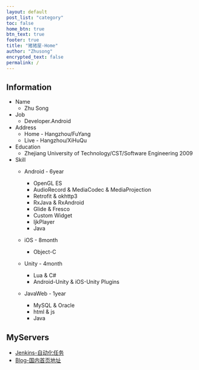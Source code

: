 ```yaml
---
layout: default
post_list: "category"
toc: false
home_btn: true
btn_text: true
footer: true
title: "猪猪屋-Home"
author: "Zhusong"
encrypted_text: false
permalink: /
---
```


## Information
* Name 
	* Zhu Song
* Job
	* Developer.Android
* Address
	* Home - Hangzhou/FuYang
	* Live - Hangzhou/XiHuQu
* Education
	* Zhejiang University of Technology/CST/Software Engineering 2009
* Skill
	* Android - 6year
		* OpenGL ES
		* AudioRecord & MediaCodec & MediaProjection
		* Retrofit & okhttp3
		* RxJava & RxAndroid
		* Glide & Fresco
		* Custom Widget
		* IjkPlayer
		* Java

	* iOS - 8month
		* Object-C

	* Unity - 4month
		* Lua & C#
		* Android-Unity & iOS-Unity Plugins
		
	* JavaWeb - 1year
		* MySQL & Oracle
		* html & js
		* Java


## MyServers
* <a href="http://jenkins.lasong.com.cn">Jenkins-自动化任务</a>
* <a href="https://zhusong.gitee.io">Blog-国内首页地址</a>
